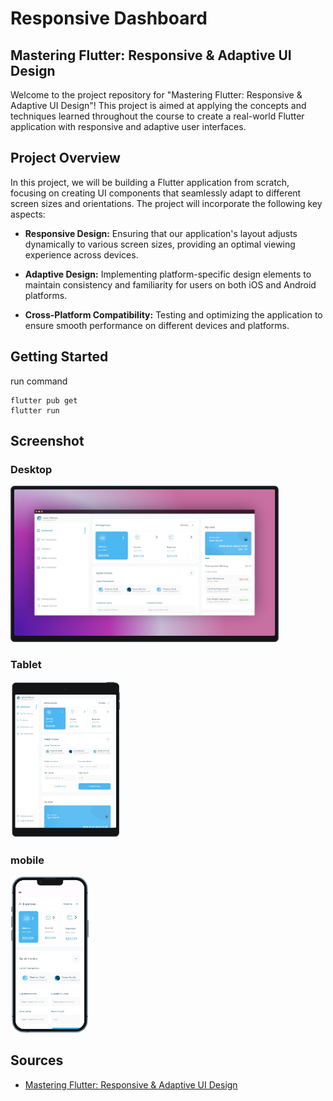 # Responsive Dashboard

## Mastering Flutter: Responsive & Adaptive UI Design
Welcome to the project repository for "Mastering Flutter: Responsive & Adaptive UI Design"! This project is aimed at applying the concepts and techniques learned throughout the course to create a real-world Flutter application with responsive and adaptive user interfaces.


## Project Overview
In this project, we will be building a Flutter application from scratch, focusing on creating UI components that seamlessly adapt to different screen sizes and orientations. The project will incorporate the following key aspects:

* <b>Responsive Design:</b> Ensuring that our application's layout adjusts dynamically to various screen sizes, providing an optimal viewing experience across devices.

* <b>Adaptive Design:</b> Implementing platform-specific design elements to maintain consistency and familiarity for users on both iOS and Android platforms.

* <b>Cross-Platform Compatibility:</b> Testing and optimizing the application to ensure smooth performance on different devices and platforms.

## Getting Started
run command
```
flutter pub get
flutter run 
```

## Screenshot

### Desktop

<img src="screenshot/1.png" height="250em" /> 

### Tablet
<img src="screenshot/2.png" height="250em" />

### mobile
<img src="screenshot/3.png" height="250em" /> 
<br>

## Sources
  * [Mastering Flutter: Responsive & Adaptive UI Design](https://www.udemy.com/course/mastering-flutter-responsive-adaptive-ui-design-arabic/)